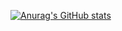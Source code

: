 [![Anurag's GitHub stats](https://github-readme-stats.vercel.app/api?username=doniczek)](https://github.com/anuraghazra/github-readme-stats)
